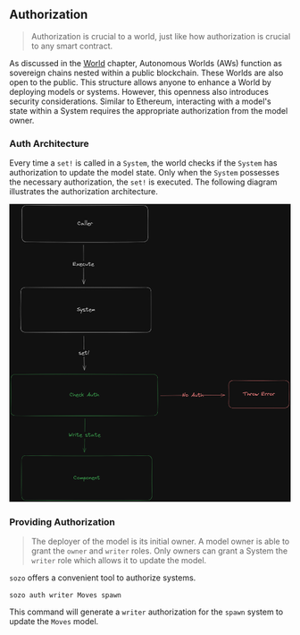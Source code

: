 ## Authorization

> Authorization is crucial to a world, just like how authorization is crucial to any smart contract.

As discussed in the [World](./world.md) chapter, Autonomous Worlds (AWs) function as sovereign chains nested within a public blockchain. These Worlds are also open to the public. This structure allows anyone to enhance a World by deploying models or systems. However, this openness also introduces security considerations. Similar to Ethereum, interacting with a model's state within a System requires the appropriate authorization from the model owner.

### Auth Architecture

Every time a `set!` is called in a `System`, the world checks if the `System` has authorization to update the model state. Only when the `System` possesses the necessary authorization, the `set!` is executed. The following diagram illustrates the authorization architecture.

![Authorization Architecture](../images/dojo-auth.png)

### Providing Authorization

> The deployer of the model is its initial owner. A model owner is able to grant the `owner` and `writer` roles. Only owners can grant a System the `writer` role which allows it to update the model.

`sozo` offers a convenient tool to authorize systems.

```shell
sozo auth writer Moves spawn
```

This command will generate a `writer` authorization for the `spawn` system to update the `Moves` model.